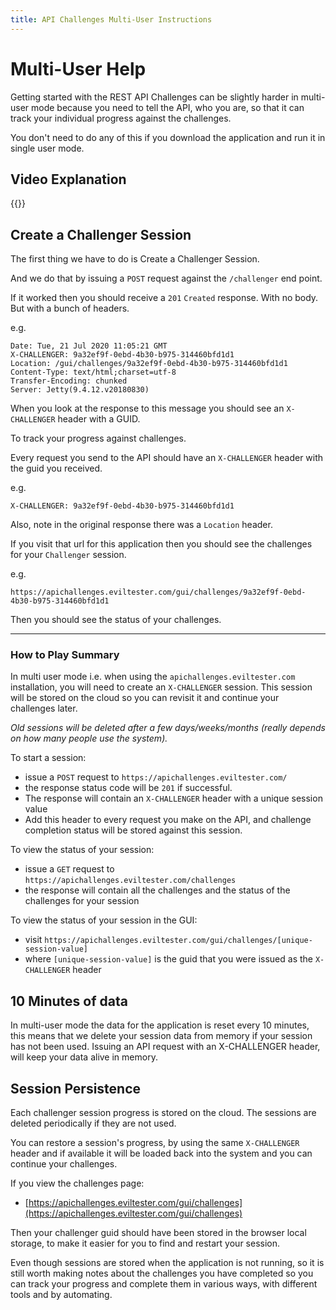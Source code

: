 ```yaml
---
title: API Challenges Multi-User Instructions
---
```


# Multi-User Help

Getting started with the REST API Challenges can be slightly harder in multi-user mode because you need to tell the API, who you are, so that it can track your individual progress against the challenges.

You don't need to do any of this if you download the application and run it in single user mode.

## Video Explanation

{{<youtube-embed key="XBsM9f9xrhI">}}


## Create a Challenger Session

The first thing we have to do is Create a Challenger Session.

And we do that by issuing a `POST` request against the `/challenger` end point.

If it worked then you should receive a `201` `Created` response. With no body. But with a bunch of headers.

e.g.

~~~~~~~~
Date: Tue, 21 Jul 2020 11:05:21 GMT
X-CHALLENGER: 9a32ef9f-0ebd-4b30-b975-314460bfd1d1
Location: /gui/challenges/9a32ef9f-0ebd-4b30-b975-314460bfd1d1
Content-Type: text/html;charset=utf-8
Transfer-Encoding: chunked
Server: Jetty(9.4.12.v20180830)
~~~~~~~~

When you look at the response to this message you should see an `X-CHALLENGER` header with a GUID.

To track your progress against challenges.

Every request you send to the API should have an `X-CHALLENGER` header with the guid you received.

e.g.

~~~~~~~~
X-CHALLENGER: 9a32ef9f-0ebd-4b30-b975-314460bfd1d1
~~~~~~~~

Also, note in the original response there was a `Location` header.

If you visit that url for this application then you should see the challenges for your `Challenger` session.

e.g.

~~~~~~~~
https://apichallenges.eviltester.com/gui/challenges/9a32ef9f-0ebd-4b30-b975-314460bfd1d1
~~~~~~~~

Then you should see the status of your challenges.

---

### How to Play Summary

In multi user mode i.e. when using the `apichallenges.eviltester.com` installation, you will need to create an `X-CHALLENGER` session. This session will be stored on the cloud so you can revisit it and continue your challenges later.

_Old sessions will be deleted after a few days/weeks/months (really depends on how many people use the system)._

To start a session:

- issue a `POST` request to `https://apichallenges.eviltester.com/`
- the response status code will be `201` if successful.
- The response will contain an `X-CHALLENGER` header with a unique session value
- Add this header to every request you make on the API, and challenge completion status will be stored against this session.

To view the status of your session:

- issue a `GET` request to `https://apichallenges.eviltester.com/challenges`
- the response will contain all the challenges and the status of the challenges for your session

To view the status of your session in the GUI:

- visit `https://apichallenges.eviltester.com/gui/challenges/[unique-session-value]`
- where `[unique-session-value]` is the guid that you were issued as the `X-CHALLENGER` header


## 10 Minutes of data

In multi-user mode the data for the application is reset every 10 minutes, this means that we delete your session data from memory if your session has not been used. Issuing an API request with an X-CHALLENGER header, will keep your data alive in memory.

## Session Persistence

Each challenger session progress is stored on the cloud. The sessions are deleted periodically if they are not used.

You can restore a session's progress, by using the same `X-CHALLENGER` header and if available it will be loaded back into the system and you can continue your challenges.

If you view the challenges page:

- [https://apichallenges.eviltester.com/gui/challenges](https://apichallenges.eviltester.com/gui/challenges)

Then your challenger guid should have been stored in the browser local storage, to make it easier for you to find and restart your session.

Even though sessions are stored when the application is not running, so it is still worth making notes about the challenges you have completed so you can track your progress and complete them in various ways, with different tools and by automating.

